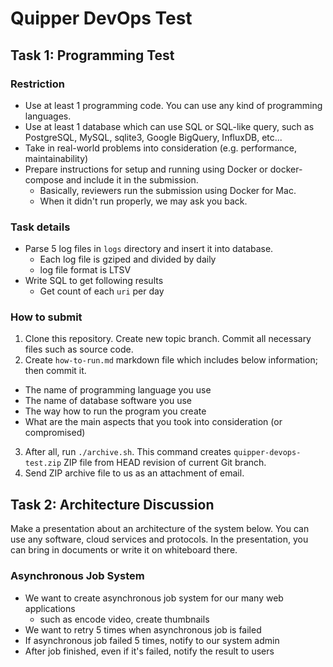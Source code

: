 # Quipper DevOps Test

## Task 1: Programming Test

### Restriction

- Use at least 1 programming code. You can use any kind of programming languages.
- Use at least 1 database which can use SQL or SQL-like query, such as PostgreSQL, MySQL, sqlite3, Google BigQuery, InfluxDB, etc...
- Take in real-world problems into consideration (e.g. performance, maintainability)
- Prepare instructions for setup and running using Docker or docker-compose and include it in the submission.
  - Basically, reviewers run the submission using Docker for Mac.
  - When it didn't run properly, we may ask you back.

### Task details

- Parse 5 log files in `logs` directory and insert it into database.
  - Each log file is gziped and divided by daily
  - log file format is LTSV
- Write SQL to get following results
  - Get count of each `uri` per day

### How to submit

1. Clone this repository. Create new topic branch. Commit all necessary files such as source code.
2. Create `how-to-run.md` markdown file which includes below information; then commit it.
  - The name of programming language you use
  - The name of database software you use
  - The way how to run the program you create
  - What are the main aspects that you took into consideration (or compromised)
3. After all, run `./archive.sh`. This command creates `quipper-devops-test.zip` ZIP file from HEAD revision of current Git branch.
4. Send ZIP archive file to us as an attachment of email.

## Task 2: Architecture Discussion

Make a presentation about an architecture of the system below.
You can use any software, cloud services and protocols.
In the presentation, you can bring in documents or write it on whiteboard there.

### Asynchronous Job System

- We want to create asynchronous job system for our many web applications
  - such as encode video, create thumbnails
- We want to retry 5 times when asynchronous job is failed
- If asynchronous job failed 5 times, notify to our system admin
- After job finished, even if it's failed, notify the result to users
